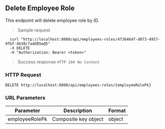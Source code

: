## Delete Employee Role
This endpoint will delete employee role by ID.

> Sample request

```shell
  curl "http://localhost:8080/api/employees-roles/4736464f-d073-4957-9fbf-4b38c7add85e@5"
  -X DELETE
  -H "Authorization: Bearer <token>"
```

> Success response <code>HTTP 204 No Content</code>

### HTTP Request

`DELETE http://localhost:8080/api/employees-roles/{employeeRolePk}`

### URL Parameters

Parameter | Description | Format
--------- | ----------- | ---------
employeeRolePk | Composite key object | object